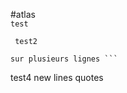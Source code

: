 #atlas  
``` test ```

```
 test2
```

``` test3
sur plusieurs lignes ```

``` 
test4 new lines quotes
```
